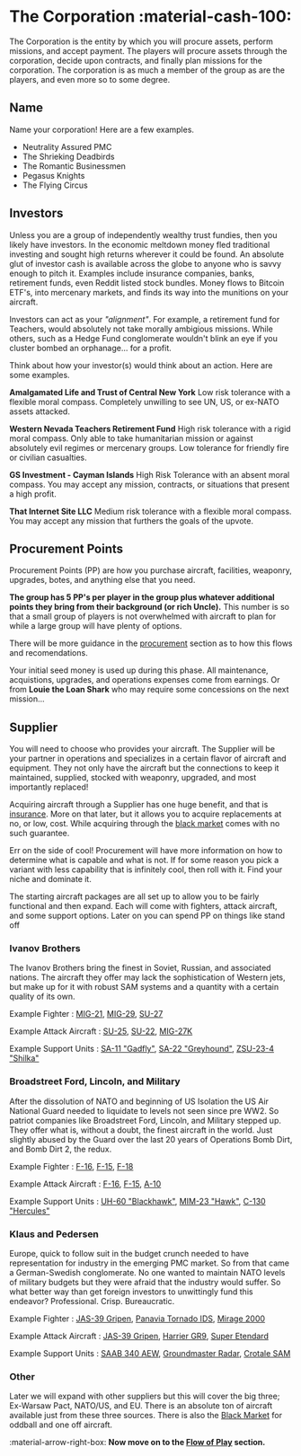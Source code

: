 # The Corporation :material-cash-100:

The Corporation is the entity by which you will procure assets, perform missions, and accept payment. The players will procure assets through the corporation, decide upon contracts, and finally plan missions for the corporation. The corporation is as much a member of the group as are the players, and even more so to some degree.

## Name

Name your corporation! Here are a few examples.

* Neutrality Assured PMC
* The Shrieking Deadbirds
* The Romantic Businessmen
* Pegasus Knights
* The Flying Circus

## Investors

Unless you are a group of independently wealthy trust fundies, then you likely have investors. In the economic meltdown money fled traditional investing and sought high returns wherever it could be found. An absolute glut of investor cash is available across the globe to anyone who is savvy enough to pitch it. Examples include insurance companies, banks, retirement funds, even Reddit listed stock bundles. Money flows to Bitcoin ETF's, into mercenary markets, and finds its way into the munitions on your aircraft.

Investors can act as your *"alignment"*. For example, a retirement fund for Teachers, would absolutely not take morally ambigious missions. While others, such as a Hedge Fund conglomerate wouldn't blink an eye if you cluster bombed an orphanage... for a profit. 

Think about how your investor(s) would think about an action. Here are some examples.

**Amalgamated Life and Trust of Central New York** Low risk tolerance with a flexible moral compass. Completely unwilling to see UN, US, or ex-NATO assets attacked.

**Western Nevada Teachers Retirement Fund** High risk tolerance with a rigid moral compass. Only able to take humanitarian mission or against absolutely evil regimes or mercenary groups. Low tolerance for friendly fire or civilian casualties.

**GS Investment - Cayman Islands** High Risk Tolerance with an absent moral compass. You may accept any mission, contracts, or situations that present a high profit.

**That Internet Site LLC** Medium risk tolerance with a flexible moral compass. You may accept any mission that furthers the goals of the upvote.

## Procurement Points

Procurement Points (PP) are how you purchase aircraft, facilities, weaponry, upgrades, botes, and anything else that you need.

**The group has 5 PP's per player in the group plus whatever additional points they bring from their background (or rich Uncle).** This number is so that a small group of players is not overwhelmed with aircraft to plan for while a large group will have plenty of options.

There will be more guidance in the [procurement](../procurement/process.md) section as to how this flows and recomendations. 

Your initial seed money is used up during this phase. All maintenance, acquistions, upgrades, and operations expenses come from earnings. Or from **Louie the Loan Shark** who may require some concessions on the next mission...

## Supplier

You will need to choose who provides your aircraft. The Supplier will be your partner in operations and specializes in a certain flavor of aircraft and equipment. They not only have the aircraft but the connections to keep it maintained, supplied, stocked with weaponry, upgraded, and most importantly replaced! 

Acquiring aircraft through a Supplier has one huge benefit, and that is [insurance](../procurement/insurance.md). More on that later, but it allows you to acquire replacements at no, or low, cost. While acquiring through the [black market](../procurement/black-market.md) comes with no such guarantee.

Err on the side of cool! Procurement will have more information on how to determine what is capable and what is not. If for some reason you pick a variant with less capability that is infinitely cool, then roll with it. Find your niche and dominate it.

The starting aircraft packages are all set up to allow you to be fairly functional and then expand. Each will come with fighters, attack aircraft, and some support options. Later on you can spend PP on things like stand off  

### Ivanov Brothers

The Ivanov Brothers bring the finest in Soviet, Russian, and associated nations. The aircraft they offer may lack the sophistication of Western jets, but make up for it with robust SAM systems and a quantity with a certain quality of its own. 

Example Fighter : [MIG-21](https://en.wikipedia.org/wiki/Mikoyan-Gurevich_MiG-21), [MIG-29](https://en.wikipedia.org/wiki/Mikoyan_MiG-29), [SU-27](https://en.wikipedia.org/wiki/Sukhoi_Su-27)

Example Attack Aircraft : [SU-25](https://en.wikipedia.org/wiki/Sukhoi_Su-25), [SU-22](https://en.wikipedia.org/wiki/Sukhoi_Su-17), [MIG-27K](https://en.wikipedia.org/wiki/Mikoyan_MiG-27)

Example Support Units : [SA-11 "Gadfly"](https://en.wikipedia.org/wiki/Buk_missile_system), [SA-22 "Greyhound"](https://en.wikipedia.org/wiki/Pantsir_missile_system), [ZSU-23-4 "Shilka"](https://en.wikipedia.org/wiki/ZSU-23-4_Shilka)

### Broadstreet Ford, Lincoln, and Military

After the dissolution of NATO and beginning of US Isolation the US Air National Guard needed to liquidate to levels not seen since pre WW2. So patriot companies like Broadstreet Ford, Lincoln, and Military stepped up. They offer what is, without a doubt, the finest aircraft in the world. Just slightly abused by the Guard over the last 20 years of Operations Bomb Dirt, and Bomb Dirt 2, the redux.

Example Fighter : [F-16](https://en.wikipedia.org/wiki/General_Dynamics_F-16_Fighting_Falcon), [F-15](https://en.wikipedia.org/wiki/McDonnell_Douglas_F-15_Eagle), [F-18](https://en.wikipedia.org/wiki/McDonnell_Douglas_F/A-18_Hornet)

Example Attack Aircraft : [F-16](https://en.wikipedia.org/wiki/General_Dynamics_F-16_Fighting_Falcon), [F-15](https://en.wikipedia.org/wiki/McDonnell_Douglas_F-15_Eagle), [A-10](https://en.wikipedia.org/wiki/Fairchild_Republic_A-10_Thunderbolt_II)

Example Support Units : [UH-60 "Blackhawk"](https://en.wikipedia.org/wiki/Sikorsky_UH-60_Black_Hawk), [MIM-23 "Hawk"](https://en.wikipedia.org/wiki/MIM-23_Hawk), [C-130 "Hercules"](https://en.wikipedia.org/wiki/Lockheed_C-130_Hercules)

### Klaus and Pedersen

Europe, quick to follow suit in the budget crunch needed to have representation for industry in the emerging PMC market. So from that came a German-Swedish conglomerate. No one wanted to maintain NATO levels of military budgets but they were afraid that the industry would suffer. So what better way than get foreign investors to unwittingly fund this endeavor? Professional. Crisp. Bureaucratic.

Example Fighter : [JAS-39 Gripen](https://en.wikipedia.org/wiki/Saab_JAS_39_Gripen), [Panavia Tornado IDS](https://en.wikipedia.org/wiki/Panavia_Tornado), [Mirage 2000](https://en.wikipedia.org/wiki/Dassault_Mirage_2000)

Example Attack Aircraft : [JAS-39 Gripen](https://en.wikipedia.org/wiki/Saab_JAS_39_Gripen), [Harrier GR9](https://en.wikipedia.org/wiki/British_Aerospace_Harrier_II), [Super Etendard](https://en.wikipedia.org/wiki/Dassault-Breguet_Super_%C3%89tendard)

Example Support Units : [SAAB 340 AEW](https://en.wikipedia.org/wiki/Saab_340), [Groundmaster Radar](https://en.wikipedia.org/wiki/Ground_Master_400), [Crotale SAM](https://en.wikipedia.org/wiki/Crotale_(missile))

### Other

Later we will expand with other suppliers but this will cover the big three; Ex-Warsaw Pact, NATO/US, and EU. There is an absolute ton of aircraft available just from these three sources. There is also the [Black Market](../procurement/black-market.md) for oddball and one off aircraft.

:material-arrow-right-box: **Now move on to the [Flow of Play](flowofplay.md) section.**

